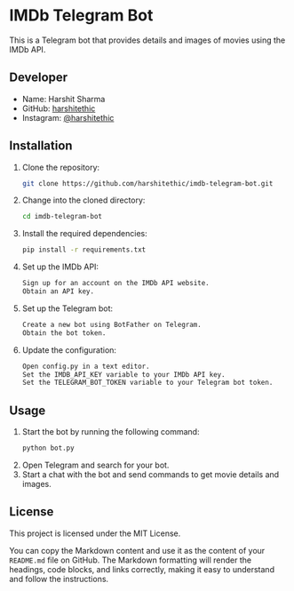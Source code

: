 # IMDb Telegram Bot

This is a Telegram bot that provides details and images of movies using the IMDb API.

## Developer

- Name: Harshit Sharma
- GitHub: [harshitethic](https://github.com/harshitethic)
- Instagram: [@harshitethic](https://instagram.com/harshitethic)

## Installation

1. Clone the repository:
   ```bash
   git clone https://github.com/harshitethic/imdb-telegram-bot.git
2. Change into the cloned directory:
   ```bash
   cd imdb-telegram-bot
3. Install the required dependencies:
   ```bash
   pip install -r requirements.txt
4. Set up the IMDb API:
   ```bash
   Sign up for an account on the IMDb API website.
   Obtain an API key.
6. Set up the Telegram bot:
   ```bash
   Create a new bot using BotFather on Telegram.
   Obtain the bot token.
8. Update the configuration:
   ```bash
   Open config.py in a text editor.
   Set the IMDB_API_KEY variable to your IMDb API key.
   Set the TELEGRAM_BOT_TOKEN variable to your Telegram bot token.

## Usage

1. Start the bot by running the following command:
   ```bash
   python bot.py
2. Open Telegram and search for your bot.
3. Start a chat with the bot and send commands to get movie details and images.

## License
This project is licensed under the MIT License.

You can copy the Markdown content and use it as the content of your `README.md` file on GitHub. The Markdown formatting will render the headings, code blocks, and links correctly, making it easy to understand and follow the instructions.

